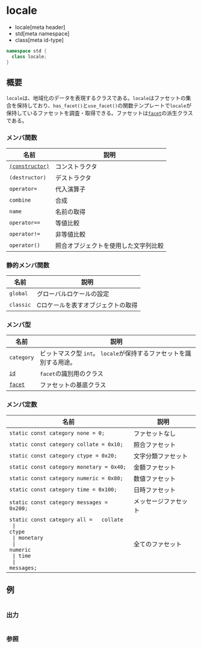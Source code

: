 # locale
* locale[meta header]
* std[meta namespace]
* class[meta id-type]

```cpp
namespace std {
  class locale;
}
```

## 概要
`locale`は、地域化のデータを表現するクラスである。`locale`はファセットの集合を保持しており、`has_facet()`と`use_facet()`の関数テンプレートで`locale`が保持しているファセットを調査・取得できる。ファセットは[`facet`](locale/facet.md)の派生クラスである。

### メンバ関数

| 名前 | 説明 |
|----------------------------------------------------------------------------------------------------------------|--------------------------------------------------------|
| [`(constructor)`](locale/op_constructor.md) | コンストラクタ |
| `(destructor)` | デストラクタ |
| `operator=` | 代入演算子 |
| `combine` | 合成 |
| `name` | 名前の取得 |
| `operator==` | 等値比較 |
| `operator!=` | 非等値比較 |
| `operator()` | 照合オブジェクトを使用した文字列比較 |

### 静的メンバ関数

| 名前 | 説明 |
|----------------------|---------------------------------------------------|
| `global` | グローバルロケールの設定 |
| `classic` | Cロケールを表すオブジェクトの取得 |

### メンバ型

| 名前 | 説明 |
|-------------------------------------------------------------------------------------------------------|----------------------------------------------------------------------------------------------------------------------|
| `category` | ビットマスク型 `int`。 `locale`が保持するファセットを識別する用途。 |
| [`id`](locale/id.md) | `facet`の識別用のクラス |
| [`facet`](locale/facet.md) | ファセットの基底クラス |

### メンバ定数

| 名前 | 説明 |
|-----------------------------------------------------------------------------------------------------------------------------------------------------------------------------------------------------------------------------------------------------------------------------------------------------------------------------------------------------------------------------------------------------------|--------------------------------|
| `static const category none = 0;` | ファセットなし |
| `static const category collate = 0x10;` | 照合ファセット |
| `static const category ctype = 0x20;` | 文字分類ファセット |
| `static const category monetary = 0x40;` | 金額ファセット |
| `static const category numeric = 0x80;` | 数値ファセット |
| `static const category time = 0x100;` | 日時ファセット |
| `static const category messages = 0x200;` | メッセージファセット |
| `static const category all =   collate`<br/> <code>                            &#x7C; </code>`ctype`<br/> <code>                            &#x7C; monetary</code><br/> <code>                            &#x7C; numeric</code><br/> <code>                            &#x7C; time</code><br/> <code>                            &#x7C; messages;</code> | 全てのファセット |


## 例
```cpp
```

### 出力
```
```

### 参照
